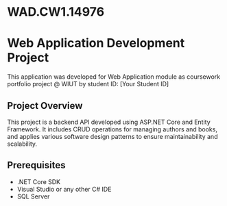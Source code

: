 ﻿# WAD.CW1.14976
# Web Application Development Project

This application was developed for Web Application module as coursework portfolio project @ WIUT by student ID: [Your Student ID]

## Project Overview

This project is a backend API developed using ASP.NET Core and Entity Framework. It includes CRUD operations for managing authors and books, and applies various software design patterns to ensure maintainability and scalability.

## Prerequisites

- .NET Core SDK
- Visual Studio or any other C# IDE
- SQL Server
